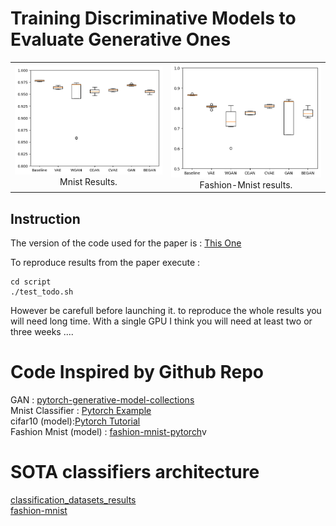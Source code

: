 # Training Discriminative Models to Evaluate Generative Ones


<table width="500" cellpadding="5">
<tr>
  
  <td align="center" valign="center">
    <img src="./Figures_Paper/mnist_diagram.png" width="400" alt="description here">
  <br />
  Mnist Results.
  </td>
  <td align="center" valign="center">
    <img src="./Figures_Paper/fashion-mnist_diagram.png" width="400">
  <br />
  Fashion-Mnist results.
  </td>

</tr>

</table>


## Instruction

The version of the code used for the paper is : [This One](https://github.com/TLESORT/Generative_Training/tree/dc332d4061f9a2cc3c1adae93d31ca0abf847b77)


To reproduce results from the paper execute :

```
cd script
./test_todo.sh
```

However be carefull before launching it. to reproduce the whole results you will need long time. With a single GPU I think you will need at least two or three weeks ....



# Code Inspired by Github Repo

GAN : [pytorch-generative-model-collections](https://github.com/znxlwm/pytorch-generative-model-collections) <br>
Mnist Classifier : [Pytorch Example](https://github.com/pytorch/examples/tree/master/mnist) <br>
cifar10 (model):[Pytorch Tutorial](https://github.com/pytorch/tutorials)<br>
Fashion Mnist (model) : [fashion-mnist-pytorch](https://github.com/mayurbhangale/fashion-mnist-pytorch/blob/master/CNN_Fashion_MNIST.ipynb)v


# SOTA classifiers architecture

[classification_datasets_results](http://rodrigob.github.io/are_we_there_yet/build/classification_datasets_results.html)<br>
[fashion-mnist](https://github.com/zalandoresearch/fashion-mnist)<br>
